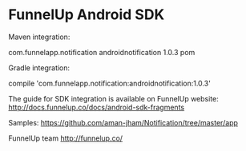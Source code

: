 FunnelUp Android SDK
=====================

Maven integration:

<dependency>
  <groupId>com.funnelapp.notification</groupId>
  <artifactId>androidnotification</artifactId>
  <version>1.0.3</version>
  <type>pom</type>
</dependency>

Gradle integration:

compile 'com.funnelapp.notification:androidnotification:1.0.3'


The guide for SDK integration is available on FunnelUp website:  
http://docs.funnelup.co/docs/android-sdk-fragments

Samples:
https://github.com/aman-jham/Notification/tree/master/app

FunnelUp team
http://funnelup.co/
